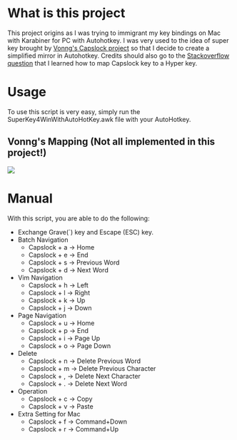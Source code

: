 # What is this project 
This project origins as I was trying to immigrant my key bindings on Mac with Karabiner for PC with Autohotkey. I was very used to the idea of super key brought by [Vonng's Capslock project](https://github.com/Vonng/Capslock) so that I decide to create a simplified mirror in Autohotkey. 
Credits should also go to the [Stackoverflow question](https://stackoverflow.com/questions/40435980/how-to-emulate-hyper-key-in-windows-10-using-autohotkey) that I learned how to map Capslock key to a Hyper key.

# Usage
To use this script is very easy, simply run the SuperKey4WinWithAutoHotKey.awk file with your AutoHotkey.

## Vonng's Mapping (Not all implemented in this project!)
![](https://github.com/Vonng/Capslock/blob/master/images/keyboard.png)

# Manual

With this script, you are able to do the following:

- Exchange Grave(`) key and Escape (ESC) key.
- Batch Navigation
	- Capslock + a -> Home
	- Capslock + e -> End
	- Capslock + s -> Previous Word
	- Capslock + d -> Next Word
- Vim Navigation
	- Capslock + h -> Left
	- Capslock + l -> Right
	- Capslock + k -> Up
	- Capslock + j -> Down
- Page Navigation
	- Capslock + u -> Home
	- Capslock + p -> End
	- Capslock + i -> Page Up
	- Capslock + o -> Page Down
- Delete
	- Capslock + n -> Delete Previous Word
	- Capslock + m -> Delete Previous Character
	- Capslock + , -> Delete Next Character
	- Capslock + . -> Delete Next Word
- Operation
	- Capslock + c -> Copy
	- Capslock + v -> Paste
- Extra Setting for Mac
	- Capslock + f -> Command+Down
	- Capslock + r -> Command+Up
